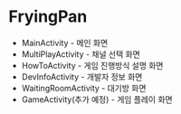 # FryingPan
- MainActivity - 메인 화면
- MultiPlayActivity - 채널 선택 화면
- HowToActivity - 게임 진행방식 설명 화면
- DevInfoActivity - 개발자 정보 화면
- WaitingRoomActivity - 대기방 화면
- GameActivity(추가 예정) - 게임 플레이 화면